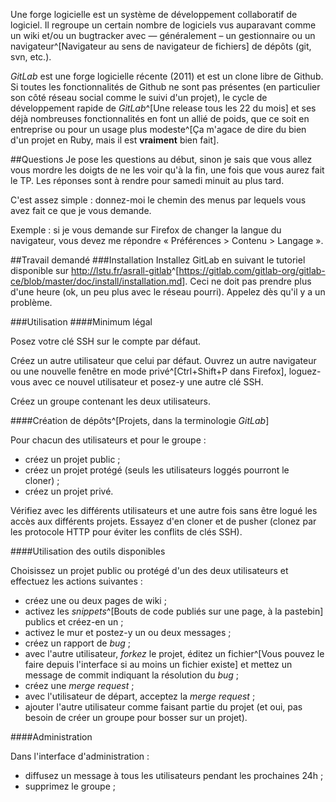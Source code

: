 Une forge logicielle est un système de développement collaboratif de logiciel.
Il regroupe un certain nombre de logiciels vus auparavant comme un wiki et/ou un bugtracker avec — généralement – un gestionnaire ou un navigateur^[Navigateur au sens de navigateur de fichiers] de dépôts (git, svn, etc.).

*GitLab* est une forge logicielle récente (2011) et est un clone libre de Github.
Si toutes les fonctionnalités de Github ne sont pas présentes (en particulier son côté réseau social comme le suivi d'un projet), le cycle de développement rapide de *GitLab*^[Une release tous les 22 du mois] et ses déjà nombreuses fonctionnalités en font un allié de poids, que ce soit en entreprise ou pour un usage plus modeste^[Ça m'agace de dire du bien d'un projet en Ruby, mais il est **vraiment** bien fait].

##Questions
Je pose les questions au début, sinon je sais que vous allez vous mordre les doigts de ne les voir qu'à la fin, une fois que vous aurez fait le TP.
Les réponses sont à rendre pour samedi minuit au plus tard.

C'est assez simple : donnez-moi le chemin des menus par lequels vous avez fait ce que je vous demande.

Exemple : si je vous demande sur Firefox de changer la langue du navigateur, vous devez me répondre « Préférences > Contenu > Langage ».

##Travail demandé
###Installation
Installez GitLab en suivant le tutoriel disponible sur <http://lstu.fr/asrall-gitlab>^[<https://gitlab.com/gitlab-org/gitlab-ce/blob/master/doc/install/installation.md>].
Ceci ne doit pas prendre plus d'une heure (ok, un peu plus avec le réseau pourri).
Appelez dès qu'il y a un problème.

###Utilisation
####Minimum légal
 

Posez votre clé SSH sur le compte par défaut.

Créez un autre utilisateur que celui par défaut.
Ouvrez un autre navigateur ou une nouvelle fenêtre en mode privé^[Ctrl+Shift+P dans Firefox], loguez-vous avec ce nouvel utilisateur et posez-y une autre clé SSH.

Créez un groupe contenant les deux utilisateurs.

####Création de dépôts^[Projets, dans la terminologie *GitLab*]
 

Pour chacun des utilisateurs et pour le groupe :

* créez un projet public ;
* créez un projet protégé (seuls les utilisateurs loggés pourront le cloner) ;
* créez un projet privé.

Vérifiez avec les différents utilisateurs et une autre fois sans être logué les accès aux différents projets.
Essayez d'en cloner et de pusher (clonez par les protocole HTTP pour éviter les conflits de clés SSH).

####Utilisation des outils disponibles
 

Choisissez un projet public ou protégé d'un des deux utilisateurs et effectuez les actions suivantes :

* créez une ou deux pages de wiki ;
* activez les *snippets*^[Bouts de code publiés sur une page, à la pastebin] publics et créez-en un ;
* activez le mur et postez-y un ou deux messages ;
* créez un rapport de *bug* ;
* avec l'autre utilisateur, *forkez* le projet, éditez un fichier^[Vous pouvez le faire depuis l'interface si au moins un fichier existe] et mettez un message de commit indiquant la résolution du *bug* ;
* créez une *merge request* ;
* avec l'utilisateur de départ, acceptez la *merge request* ;
* ajouter l'autre utilisateur comme faisant partie du projet (et oui, pas besoin de créer un groupe pour bosser sur un projet).

####Administration
 

Dans l'interface d'administration :

* diffusez un message à tous les utilisateurs pendant les prochaines 24h ;
* supprimez le groupe ;
